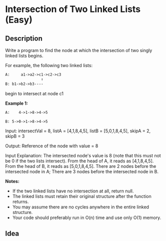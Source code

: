 # Intersection of Two Linked Lists (Easy)

## Description
Write a program to find the node at which the intersection of two singly linked lists begins.

For example, the following two linked lists:
```html
A:     a1->a2->c1->c2->c3
                ↑
B: b1->b2->b3----
```
begin to intersect at node c1

**Example 1:**
```html
A:    4->1->8->4->5

B: 5->0->1->8->4->5
```
Input: intersectVal = 8, listA = [4,1,8,4,5], listB = [5,0,1,8,4,5], skipA = 2, skipB = 3

Output: Reference of the node with value = 8

Input Explanation: The intersected node's value is 8 (note that this must not be 0 if the two lists intersect). From the head of A, it reads as [4,1,8,4,5]. From the head of B, it reads as [5,0,1,8,4,5]. There are 2 nodes before the intersected node in A; There are 3 nodes before the intersected node in B.




**Notes:**
- If the two linked lists have no intersection at all, return null.
- The linked lists must retain their original structure after the function returns.
- You may assume there are no cycles anywhere in the entire linked structure.
- Your code should preferably run in O(n) time and use only O(1) memory.

## Idea
